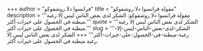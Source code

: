 +++
author = "فرانسوا دلا روشفوكو"
title = "مقولة فرانسوا دلا روشفوكو"
description = '''مقولة فرانسوا دلا روشفوكو: الشكر لدى بعض الناس ليس إلا رغبة مبطنة في الحصول على خيرات أكثر.'''
quote = '''الشكر لدى بعض الناس ليس إلا رغبة مبطنة في الحصول على خيرات أكثر.'''
slug = '''الشكر-لدى-بعض-الناس-ليس-إلا-رغبة-مبطنة-في-الحصول-على-خيرات-أكثر'''
+++
الشكر لدى بعض الناس ليس إلا رغبة مبطنة في الحصول على خيرات أكثر.
